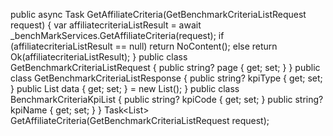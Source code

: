 public async Task<IActionResult> GetAffiliateCriteria(GetBenchmarkCriteriaListRequest request)
{
    var affiliatecriteriaListResult = await _benchMarkServices.GetAffiliateCriteria(request);
    if (affiliatecriteriaListResult == null) return NoContent();
    else return Ok(affiliatecriteriaListResult);
}
public class GetBenchmarkCriteriaListRequest
{
    public string? page { get; set; }
}
public class GetBenchmarkCriteriaListResponse
{
    public string? kpiType { get; set; }
    public List<BenchmarkCriteriaKpiList> data { get; set; } = new List<BenchmarkCriteriaKpiList>();
}
public class BenchmarkCriteriaKpiList
{
    public string? kpiCode { get; set; }
    public string? kpiName { get; set; }
}
Task<List<GetBenchmarkCriteriaListResponse>> GetAffiliateCriteria(GetBenchmarkCriteriaListRequest request);
